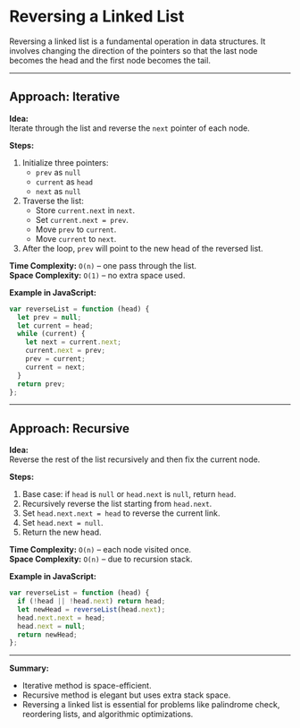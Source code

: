 # Reversing a Linked List

Reversing a linked list is a fundamental operation in data structures. It involves changing the direction of the pointers so that the last node becomes the head and the first node becomes the tail.

---

## Approach: Iterative

**Idea:**  
Iterate through the list and reverse the `next` pointer of each node.

**Steps:**

1. Initialize three pointers:
   - `prev` as `null`
   - `current` as `head`
   - `next` as `null`
2. Traverse the list:
   - Store `current.next` in `next`.
   - Set `current.next = prev`.
   - Move `prev` to `current`.
   - Move `current` to `next`.
3. After the loop, `prev` will point to the new head of the reversed list.

**Time Complexity:** `O(n)` – one pass through the list.  
**Space Complexity:** `O(1)` – no extra space used.

**Example in JavaScript:**

```javascript
var reverseList = function (head) {
  let prev = null;
  let current = head;
  while (current) {
    let next = current.next;
    current.next = prev;
    prev = current;
    current = next;
  }
  return prev;
};
```

---

## Approach: Recursive

**Idea:**  
Reverse the rest of the list recursively and then fix the current node.

**Steps:**

1. Base case: if `head` is `null` or `head.next` is `null`, return `head`.
2. Recursively reverse the list starting from `head.next`.
3. Set `head.next.next = head` to reverse the current link.
4. Set `head.next = null`.
5. Return the new head.

**Time Complexity:** `O(n)` – each node visited once.  
**Space Complexity:** `O(n)` – due to recursion stack.

**Example in JavaScript:**

```javascript
var reverseList = function (head) {
  if (!head || !head.next) return head;
  let newHead = reverseList(head.next);
  head.next.next = head;
  head.next = null;
  return newHead;
};
```

---

**Summary:**

- Iterative method is space-efficient.
- Recursive method is elegant but uses extra stack space.
- Reversing a linked list is essential for problems like palindrome check, reordering lists, and algorithmic optimizations.
